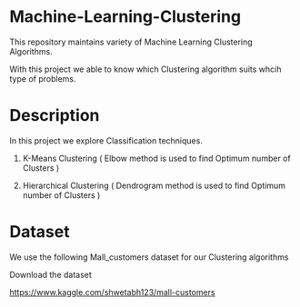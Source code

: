 # Machine-Learning-Clustering

This repository maintains variety of Machine Learning Clustering Algorithms.

With this project we able to know which Clustering algorithm suits whcih type of problems.

# Description

In this project we explore Classification techniques.

1) K-Means Clustering ( Elbow method is used to find Optimum number of Clusters )

2) Hierarchical Clustering ( Dendrogram method is used to find Optimum number of Clusters )

# Dataset

We use the following Mall_customers dataset for our Clustering algorithms

Download the dataset

https://www.kaggle.com/shwetabh123/mall-customers




